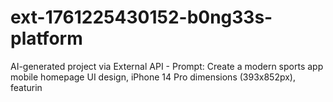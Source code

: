 # ext-1761225430152-b0ng33s-platform
AI-generated project via External API - Prompt: Create a modern sports app mobile homepage UI design, iPhone 14 Pro dimensions (393x852px), featurin
